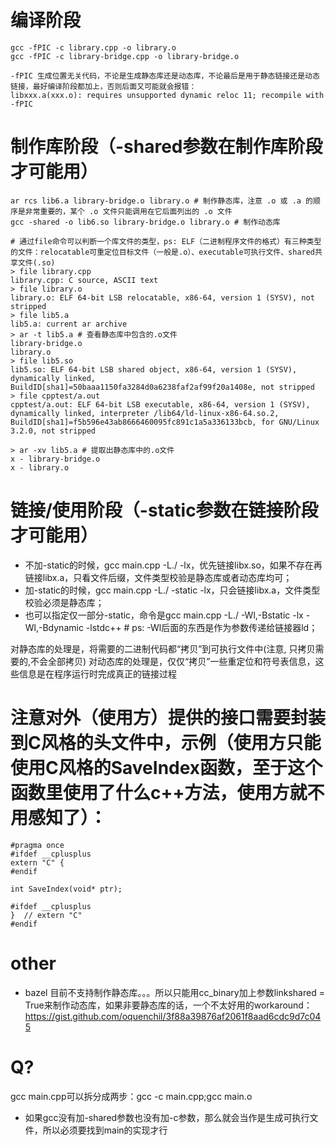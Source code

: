 # 编译阶段
```
gcc -fPIC -c library.cpp -o library.o
gcc -fPIC -c library-bridge.cpp -o library-bridge.o

-fPIC 生成位置无关代码，不论是生成静态库还是动态库，不论最后是用于静态链接还是动态链接，最好编译阶段都加上，否则后面又可能就会报错：
libxxx.a(xxx.o): requires unsupported dynamic reloc 11; recompile with -fPIC
```

# 制作库阶段（-shared参数在制作库阶段才可能用）
```
ar rcs lib6.a library-bridge.o library.o # 制作静态库，注意 .o 或 .a 的顺序是非常重要的，某个 .o 文件只能调用在它后面列出的 .o 文件
gcc -shared -o lib6.so library-bridge.o library.o # 制作动态库

# 通过file命令可以判断一个库文件的类型，ps: ELF（二进制程序文件的格式）有三种类型的文件：relocatable可重定位目标文件（一般是.o）、executable可执行文件、shared共享文件(.so)
> file library.cpp 
library.cpp: C source, ASCII text
> file library.o 
library.o: ELF 64-bit LSB relocatable, x86-64, version 1 (SYSV), not stripped
> file lib5.a
lib5.a: current ar archive
> ar -t lib5.a # 查看静态库中包含的.o文件
library-bridge.o
library.o
> file lib5.so 
lib5.so: ELF 64-bit LSB shared object, x86-64, version 1 (SYSV), dynamically linked, BuildID[sha1]=50baaa1150fa3284d0a6238faf2af99f20a1408e, not stripped
> file cpptest/a.out 
cpptest/a.out: ELF 64-bit LSB executable, x86-64, version 1 (SYSV), dynamically linked, interpreter /lib64/ld-linux-x86-64.so.2, BuildID[sha1]=f5b596e43ab8666460095fc891c1a5a336133bcb, for GNU/Linux 3.2.0, not stripped

> ar -xv lib5.a # 提取出静态库中的.o文件
x - library-bridge.o
x - library.o
```

# 链接/使用阶段（-static参数在链接阶段才可能用）
- 不加-static的时候，gcc main.cpp -L./ -lx，优先链接libx.so，如果不存在再链接libx.a，只看文件后缀，文件类型校验是静态库或者动态库均可；
- 加-static的时候，gcc main.cpp -L./ -static -lx，只会链接libx.a，文件类型校验必须是静态库；
- 也可以指定仅一部分-static，命令是gcc main.cpp -L./ -Wl,-Bstatic -lx -Wl,-Bdynamic -lstdc++ # ps: -Wl后面的东西是作为参数传递给链接器ld；

对静态库的处理是，将需要的二进制代码都“拷贝”到可执行文件中(注意, 只拷贝需要的,不会全部拷贝)
对动态库的处理是，仅仅“拷贝”一些重定位和符号表信息，这些信息是在程序运行时完成真正的链接过程

# 注意对外（使用方）提供的接口需要封装到C风格的头文件中，示例（使用方只能使用C风格的SaveIndex函数，至于这个函数里使用了什么c++方法，使用方就不用感知了）：
```
#pragma once
#ifdef __cplusplus
extern "C" {
#endif

int SaveIndex(void* ptr);

#ifdef __cplusplus
}  // extern "C"
#endif
```


# other
- bazel 目前不支持制作静态库。。。所以只能用cc_binary加上参数linkshared = True来制作动态库，如果非要静态库的话，一个不太好用的workaround：https://gist.github.com/oquenchil/3f88a39876af2061f8aad6cdc9d7c045
# Q?
gcc main.cpp可以拆分成两步：gcc -c main.cpp;gcc main.o
- 如果gcc没有加-shared参数也没有加-c参数，那么就会当作是生成可执行文件，所以必须要找到main的实现才行